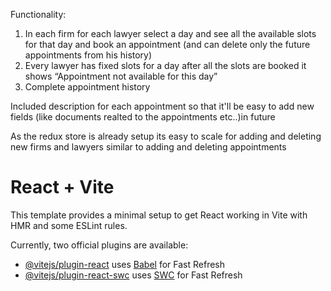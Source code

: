 Functionality:

1. In each firm for each lawyer select a day and see all the available slots for that day and book an appointment (and can delete only the future appointments from his history)
2. Every lawyer has fixed slots for a day after all the slots are booked it shows “Appointment not
   available for this day”
3. Complete appointment history

Included description for each appointment so that it'll be easy to add new fields (like documents realted to the appointments etc..)in future

As the redux store is already setup its easy to scale for adding and deleting new firms and lawyers similar to adding and deleting appointments

# React + Vite

This template provides a minimal setup to get React working in Vite with HMR and some ESLint rules.

Currently, two official plugins are available:

- [@vitejs/plugin-react](https://github.com/vitejs/vite-plugin-react/blob/main/packages/plugin-react/README.md) uses [Babel](https://babeljs.io/) for Fast Refresh
- [@vitejs/plugin-react-swc](https://github.com/vitejs/vite-plugin-react-swc) uses [SWC](https://swc.rs/) for Fast Refresh
